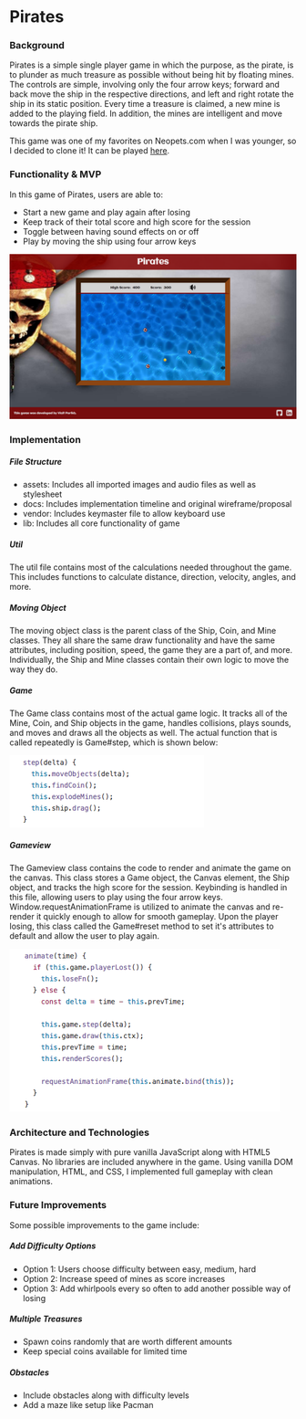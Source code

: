 # Pirates

### Background

Pirates is a simple single player game in which the purpose, as the pirate, is to plunder as much treasure as possible without being hit by floating mines. The controls are simple, involving only the four arrow keys; forward and back move the ship in the respective directions, and left and right rotate the ship in its static position. Every time a treasure is claimed, a new mine is added to the playing field. In addition, the mines are intelligent and move towards the pirate ship.

This game was one of my favorites on Neopets.com when I was younger, so I decided to clone it! It can be played [here](https://vinitp94.github.io/Pirates/).

### Functionality & MVP

In this game of Pirates, users are able to:

- Start a new game and play again after losing
- Keep track of their total score and high score for the session
- Toggle between having sound effects on or off
- Play by moving the ship using four arrow keys

![landing](./assets/screenshots/landing.png)

### Implementation

##### File Structure

- assets: Includes all imported images and audio files as well as stylesheet
- docs: Includes implementation timeline and original wireframe/proposal
- vendor: Includes keymaster file to allow keyboard use
- lib: Includes all core functionality of game

##### Util

The util file contains most of the calculations needed throughout the game. This includes functions to calculate distance, direction, velocity, angles, and more.

##### Moving Object

The moving object class is the parent class of the Ship, Coin, and Mine classes. They all share the same draw functionality and have the same attributes, including position, speed, the game they are a part of, and more. Individually, the Ship and Mine classes contain their own logic to move the way they do.

##### Game

The Game class contains most of the actual game logic. It tracks all of the Mine, Coin, and Ship objects in the game, handles collisions, plays sounds, and moves and draws all the objects as well. The actual function that is called repeatedly is Game#step, which is shown below:

![step](./assets/screenshots/step.png)

##### Gameview

The Gameview class contains the code to render and animate the game on the canvas. This class stores a Game object, the Canvas element, the Ship object, and tracks the high score for the session. Keybinding is handled in this file, allowing users to play using the four arrow keys. Window.requestAnimationFrame is utilized to animate the canvas and re-render it quickly enough to allow for smooth gameplay. Upon the player losing, this class called the Game#reset method to set it's attributes to default and allow the user to play again.

![animate](./assets/screenshots/animate.png)

### Architecture and Technologies

Pirates is made simply with pure vanilla JavaScript along with HTML5 Canvas. No libraries are included anywhere in the game. Using vanilla DOM manipulation, HTML, and CSS, I implemented full gameplay with clean animations.

### Future Improvements

Some possible improvements to the game include:

##### Add Difficulty Options

- Option 1: Users choose difficulty between easy, medium, hard
- Option 2: Increase speed of mines as score increases
- Option 3: Add whirlpools every so often to add another possible way of losing

##### Multiple Treasures

- Spawn coins randomly that are worth different amounts
- Keep special coins available for limited time

##### Obstacles

- Include obstacles along with difficulty levels
- Add a maze like setup like Pacman
